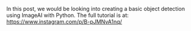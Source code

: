 In this post, we would be looking into creating a basic object detection using ImageAI with Python.
The full tutorial is at:
https://www.instagram.com/p/B-pJMNvA1nq/
